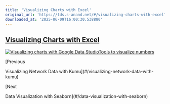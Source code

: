 ```yaml
---
title: 'Visualizing Charts with Excel'
original_url: 'https://tds.s-anand.net/#/visualizing-charts-with-excel?id=visualizing-charts-with-excel'
downloaded_at: '2025-06-09T16:00:30.538880'
---
```

[Visualizing Charts with Excel](#/visualizing-charts-with-excel?id=visualizing-charts-with-excel)
-------------------------------------------------------------------------------------------------

[![Visualizing charts with Google Data StudioTools to visualize numbers](https://i.ytimg.com/vi_webp/sORnCj52COw/sddefault.webp)](https://youtu.be/sORnCj52COw?t=1813s)

[Previous

Visualizing Network Data with Kumu](#/visualizing-network-data-with-kumu)

[Next

Data Visualization with Seaborn](#/data-visualization-with-seaborn)